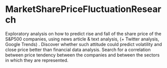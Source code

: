 # MarketSharePriceFluctuationResearch

Exploratory analysis on how to predict rise and fall of the share price of the S&P500 companies, using news article & text analysis, (+ Twitter analysis, Google Trends) . Discover whether such attitude could predict volatility and close price better than financial data analysis.  Search for a correlation between price tendency between the companies and between the sectors in which they are represented. 
